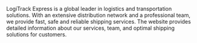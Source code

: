LogiTrack Express is a global leader in logistics and transportation solutions. With an extensive distribution network and a professional team, we provide fast, safe and reliable shipping services. The website provides detailed information about our services, team, and optimal shipping solutions for customers.
